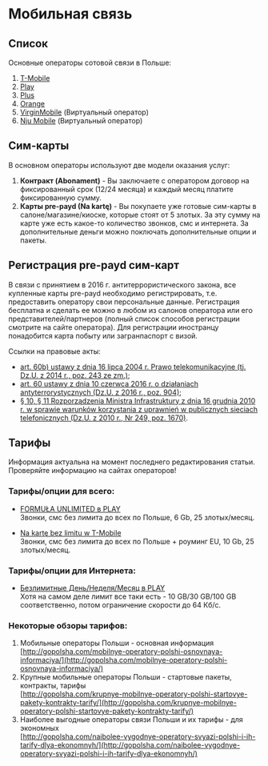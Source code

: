 # Мобильная связь

## Список
Основные операторы сотовой связи в Польше:
1. [T-Mobile](http://www.t-mobile.pl/)
2. [Play](https://www.play.pl/)
3. [Plus](https://www.plus.pl/)
4. [Orange](https://www.orange.pl/)   
5. [VirginMobile](https://virginmobile.pl/) (Виртуальный оператор)
6. [Nju Mobile](http://www.njumobile.pl/) (Виртуальный оператор)

## Сим-карты

В основном операторы используют две модели оказания услуг:
1. **Контракт (Abonament)** - Вы заключаете с оператором договор на фиксированный срок (12/24 месяца) и каждый месяц платите фиксированную сумму.
2. **Карты pre-payd (Na kartę)** - Вы покупаете уже готовые сим-карты в салоне/магазине/киоске, которые стоят от 5 злотых. За эту сумму на карте уже есть какое-то количество звонков, смс и интернета. За дополнительные деньги можно поключать дополнительные опции и пакеты.

## Регистрация pre-payd сим-карт

В связи с принятием в 2016 г. антитеррористического закона, все купленные карты pre-payd необходимо регистрировать, т.е. предоставить оператору свои персональные данные. Регистрация бесплатна и сделать ее можно в любом из салонов оператора или его представителей/партнеров (полный список способов регистрации смотрите на сайте оператора). Для регистрации иностранцу понадобится карта побыту или загранпаспорт с визой.

Ссылки на правовые акты:

* [art. 60b) ustawy z dnia 16 lipca 2004 r. Prawo telekomunikacyjne (tj. Dz.U. z 2014 r., poz. 243 ze zm.)](http://isap.sejm.gov.pl/DetailsServlet?id=WDU20041711800);
* [art. 60 ustawy z dnia 10 czerwca 2016 r. o działaniach antyterrorystycznych (Dz.U. z 2016 r., poz. 904)](http://isap.sejm.gov.pl/DetailsServlet?id=WDU20160000904);
* [§ 10, § 11 Rozporządzenia Ministra Infrastruktury z dnia 16 grudnia 2010 r. w sprawie warunków korzystania z uprawnień w publicznych sieciach telefonicznych (Dz.U. z 2010 r., Nr 249, poz. 1670)](http://isap.sejm.gov.pl/DetailsServlet?id=WDU20102491670).

## Тарифы

Информация актуальна на момент последнего редактирования статьи.  
Проверяйте информацию на сайтах операторов!

### Тарифы/опции для всего:

* [FORMUŁA UNLIMITED в PLAY](http://www.play.pl/oferta/play-karta/play-na-karte/formula-unlimited/)  
Звонки, смс без лимита до всех по Польше, 6 Gb, 25 злотых/месяц.

* [Na kartę bez limitu w T-Mobile](http://www.t-mobile.pl/pl/dlaciebie/oferta/na-karte)  
Звонки, смс без лимита до всех по Польше + роуминг EU, 10 Gb, 25 злотых/месяц.

### Тарифы/опции для Интернета:

* [Безлимитные День/Неделя/Месяц в PLAY](http://promocje.play.pl/pakiet/)  
Хотя на самом деле лимит все таки есть - 10 GB/30 GB/100 GB соответственно, потом ограничение скорости до 64 Кб/с.

### Некоторые обзоры тарифов:

1. Мобильные операторы Польши - основная информация  
[http://gopolsha.com/mobilnye-operatory-polshi-osnovnaya-informaciya/](http://gopolsha.com/mobilnye-operatory-polshi-osnovnaya-informaciya/)
2. Крупные мобильные операторы Польши - стартовые пакеты, контракты, тарифы  
[http://gopolsha.com/krupnye-mobilnye-operatory-polshi-startovye-pakety-kontrakty-tarify/](http://gopolsha.com/krupnye-mobilnye-operatory-polshi-startovye-pakety-kontrakty-tarify/)
3. Наиболее выгодные операторы связи Польши и их тарифы - для экономных  
[http://gopolsha.com/naibolee-vygodnye-operatory-svyazi-polshi-i-ih-tarify-dlya-ekonomnyh/](http://gopolsha.com/naibolee-vygodnye-operatory-svyazi-polshi-i-ih-tarify-dlya-ekonomnyh/)